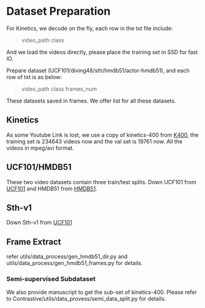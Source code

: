 # Dataset Preparation
For Kinetics, we decode on the fly, each row in the txt file include:
> video_path class

And we load the videos directly, please place the training set in SSD for fast IO.

Prepare dataset (UCF101/diving48/sth/hmdb51/actor-hmdb51), and each row of txt is as below:

> video_path class frames_num

These datasets saved in frames. We offer list for all these datasets.

## Kinetics
As some Youtube Link is lost, we use a copy of kinetics-400 from [K400](), the training set is 234643 videos now and the val set is 19761 now. 
All the videos in mpeg/avi format.

## UCF101/HMDB51
These two video datasets contain three train/test splits. 
Down UCF101 from [UCF101]()  and HMDB51 from [HMDB51]().


## Sth-v1
Down Sth-v1 from [UCF101]() 

## Frame Extract
refer utils/data_process/gen_hmdb51_dir.py and utils/data_process/gen_hmdb51_frames.py for details.

### Semi-supervised Subdataset
We also provide manuscript to get the sub-set of kinetics-400. Please refer to Contrastive/utils/data_provess/semi_data_split.py for details.
